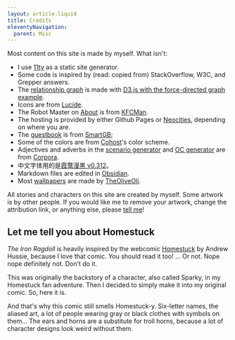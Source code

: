 ```yaml
---
layout: article.liquid
title: Credits
eleventyNavigation:
  parent: Misc
---
```


Most content on this site is made by myself. What isn't:

- I use [11ty](https://11ty.dev) as a static site generator.
- Some code is inspired by (read: copied from) StackOverflow, W3C, and Grepper answers.
- The [relationship graph](/characters/relationships/) is made with [D3.js with the force-directed graph example](https://d3js.org/d3-force).
- Icons are from [Lucide](https://lucide.dev).
- The Robot Master on [About](/about/) is from [KFCMan](https://kunfucutsman.neocities.org/fun/robot-master-maker/).
- The hosting is provided by either Github Pages or [Neocities](https://neocities.org), depending on where you are.
- The [guestbook](/contact/) is from [SmartGB](https://www.smartgb.com/);
- Some of the colors are from [Cohost](https://cohost.org)'s color scheme.
- Adjectives and adverbs in the [scenario generator](/fun/scenarios/) and [OC generator](/fun/generator/) are from [Corpora](https://github.com/dariusk/corpora).
- 中文字体用的是[霞鹜漫黑 v0.312](https://github.com/lxgw/LxgwMarkerGothic)。
- Markdown files are edited in [Obsidian](https://obsidian.md).
- Most [wallpapers](/fun/wallpapers/) are made by [TheOliveOli](https://theoliveoli.blahaj.land/).

All stories and characters on this site are created by myself. Some artwork is by other people. If you would like me to remove your artwork, change the attribution link, or anything else, please [tell me](/contact/)!

## Let me tell you about Homestuck

*The Iron Ragdoll* is heavily inspired by the webcomic [Homestuck](https://www.homestuck.com) by Andrew Hussie, because I love that comic. You should read it too! … Or not. Nope nope definitely not. Don't do it.

This was originally the backstory of a character, also called Sparky, in my Homestuck fan adventure. Then I decided to simply make it into my original comic. So, here it is.

And that's why this comic still smells Homestuck-y. Six-letter names, the aliased art, a lot of people wearing gray or black clothes with symbols on them… The ears and horns are a substitute for troll horns, because a lot of character designs look weird without them.
